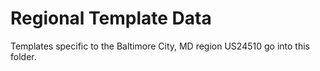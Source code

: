 # Regional Template Data
Templates specific to the Baltimore City, MD region US24510 go into this folder.
